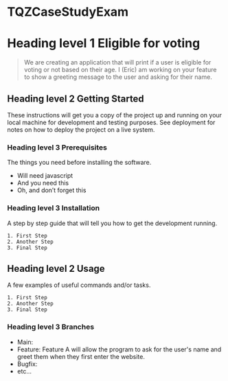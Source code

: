 # TQZCaseStudyExam

# Heading level 1 Eligible for voting

> We are creating an application that will print if a user is eligible for voting or not based on their age. I (Eric) am working on your feature to show a greeting message to the user and asking for their name. 

## Heading level 2 Getting Started

These instructions will get you a copy of the project up and running on your local machine for development and testing purposes. See deployment for notes on how to deploy the project on a live system.

### Heading level 3 Prerequisites 

The things you need before installing the software.

- Will need javascript
- And you need this
- Oh, and don’t forget this


### Heading level 3 Installation

A step by step guide that will tell you how to get the development running.

```
1. First Step
2. Another Step
3. Final Step
```

## Heading level 2 Usage

A few examples of useful commands and/or tasks. 

```
1. First Step
2. Another Step
3. Final Step
```

### Heading level 3 Branches

* Main: 
* Feature: Feature A will allow the program to ask for the user's name and greet them when they first enter the website. 
* Bugfix: 
* etc…
